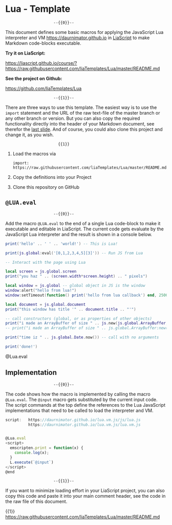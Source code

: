 <!--
author:   André Dietrich

email:    LiaScript@web.de

version:  0.0.1

language: en

narrator: US English Male

logo:     https://upload.wikimedia.org/wikipedia/commons/thumb/c/cf/Lua-Logo.svg/480px-Lua-Logo.svg.png

comment:  A fully functional Lua-VM based on the emscripten port of
          https://daurnimator.github.io

script:   https://daurnimator.github.io/lua.vm.js/js/lua.js
          https://daurnimator.github.io/lua.vm.js/lua.vm.js


@Lua.eval
<script>
  emscripten.print = function(x) {
    console.log(x);
  }
  L.execute(`@input`)
</script>
@end
-->

# Lua - Template


                         --{{0}}--
This document defines some basic macros for applying the JavaScript Lua
interpreter and VM https://daurnimator.github.io in
[LiaScript](https://LiaScript.github.io) to make Markdown code-blocks
executable.

__Try it on LiaScript:__

https://liascript.github.io/course/?https://raw.githubusercontent.com/liaTemplates/Lua/master/README.md

__See the project on Github:__

https://github.com/liaTemplates/Lua

                         --{{1}}--
There are three ways to use this template. The easiest way is to use the
`import` statement and the URL of the raw text-file of the master branch or any
other branch or version. But you can also copy the required functionality
directly into the header of your Markdown document, see therefor the
[last slide](#3). And of course, you could also clone this project and change
it, as you wish.

                           {{1}}
1. Load the macros via

   `import: https://raw.githubusercontent.com/liaTemplates/Lua/master/README.md`

2. Copy the definitions into your Project

3. Clone this repository on GitHub

## `@LUA.eval`

                         --{{0}}--
Add the macro `@LUA.eval` to the end of a single Lua code-block to make it
executable and editable in LiaScript. The current code gets evaluate by the
JavaScript Lua interpreter and the result is shown in a console below.


``` lua
print('hello' .. ' ' .. 'world!') -- This is Lua!

print(js.global:eval('[0,1,2,3,4,5][3]')) -- Run JS from Lua

-- Interact with the page using Lua

local screen = js.global.screen
print("you haz " .. (screen.width*screen.height) .. " pixels")

local window = js.global -- global object in JS is the window
window:alert("hello from lua!")
window:setTimeout(function() print('hello from lua callback') end, 2500)

local document = js.global.document
print("this window has title '" .. document.title .. "'")

-- call constructors (global, or as properties of other objects)
print("i made an ArrayBuffer of size " .. js.new(js.global.ArrayBuffer, 20).byteLength)
-- print("i made an ArrayBuffer of size " .. js.global.ArrayBuffer:new(20).byteLength)

print("time iz " .. js.global.Date.now()) -- call with no arguments

print('done!')
```
@Lua.eval


## Implementation

                         --{{0}}--
The code shows how the macro is implemented by calling the macro `@Lua.eval`.
The `@input` macro gets substituted by the current input code. The script
commands at the top define the references to the Lua JavaScript implementations
that need to be called to load the interpreter and VM.

``` js
script:   https://daurnimator.github.io/lua.vm.js/js/lua.js
          https://daurnimator.github.io/lua.vm.js/lua.vm.js


@Lua.eval
<script>
  emscripten.print = function(x) {
    console.log(x);
  }
  L.execute(`@input`)
</script>
@end
```

                         --{{1}}--
If you want to minimize loading effort in your LiaScript project, you can also
copy this code and paste it into your main comment header, see the code in the
raw file of this document.

{{1}} https://raw.githubusercontent.com/liaTemplates/Lua/master/README.md
